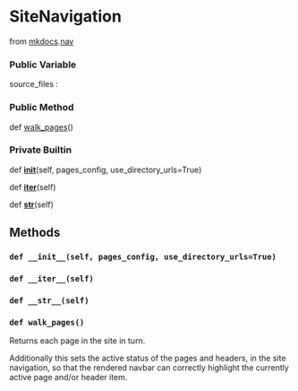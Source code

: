SiteNavigation
==========================
from <a href="api/mkdocs">mkdocs</a>.<a href="api/mkdocs/nav">nav</a>








### Public Variable


source_files : 





### Public Method


def [walk_pages](#def-walk_pages)()







### Private Builtin


def [__init__](#def-__init__)(self, pages_config, use_directory_urls=True)



def [__iter__](#def-__iter__)(self)



def [__str__](#def-__str__)(self)







Methods
---------------







### `def __init__(self, pages_config, use_directory_urls=True)`








### `def __iter__(self)`










### `def __str__(self)`












### `def walk_pages()`




Returns each page in the site in turn.

Additionally this sets the active status of the pages and headers,
in the site navigation, so that the rendered navbar can correctly
highlight the currently active page and/or header item.



